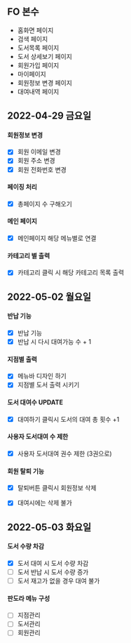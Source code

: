 ## FO 본수

- 홈화면 페이지
- 검색 페이지
- 도서목록 페이지
- 도서 상세보기 페이지
- 회원가입 페이지
- 마이페이지 
- 회원정보 변경 페이지
- 대여내역 페이지    


## 2022-04-29 금요일

#### 회원정보 변경 
- [X] 회원 이메일 변경
- [X] 회원 주소 변경
- [X] 회원 전화번호 변경

#### 페이징 처리
- [X] 총페이지 수 구해오기

#### 메인 페이지 
- [X] 메인페이지 해당 메뉴별로 연결

#### 카테고리 별 출력
- [X] 카테고리 클릭 시 해당 카테고리 목록 출력    



## 2022-05-02 월요일


#### 반납 기능
- [X] 반납 기능 
- [X] 반납 시 다시 대여가능 수 + 1
#### 지점별 출력
- [X] 메뉴바 디자인 하기
- [X] 지점별 도서 출력 시키기

#### 도서 대여수 UPDATE 
- [X] 대여하기 클릭시 도서의 대여 총 횟수 +1

#### 사용자 도서대여 수 제한
- [X] 사용자 도서대여 권수 제한 (3권으로)

#### 회원 탈퇴 기능
- [X] 탈퇴버튼 클릭시 회원정보 삭제
- [X] 대여시에는 삭제 불가    


## 2022-05-03 화요일


#### 도서 수량 차감
- [X] 도서 대여 시 도서 수량 차감
- [ ] 도서 반납 시 도서 수량 증가
- [ ] 도서 재고가 없을 경우 대여 불가

#### 판도라 메뉴 구성
- [ ] 지점관리
- [ ] 도서관리
- [ ] 회원관리
